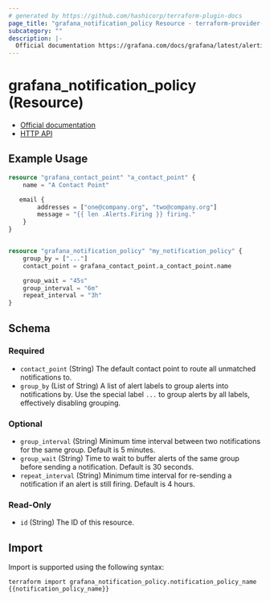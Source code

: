 ```yaml
---
# generated by https://github.com/hashicorp/terraform-plugin-docs
page_title: "grafana_notification_policy Resource - terraform-provider-grafana"
subcategory: ""
description: |-
  Official documentation https://grafana.com/docs/grafana/latest/alerting/notifications/HTTP API https://grafana.com/docs/grafana/next/developers/http_api/alerting_provisioning/#notification-policies
---
```


# grafana_notification_policy (Resource)

* [Official documentation](https://grafana.com/docs/grafana/latest/alerting/notifications/)
* [HTTP API](https://grafana.com/docs/grafana/next/developers/http_api/alerting_provisioning/#notification-policies)

## Example Usage

```terraform
resource "grafana_contact_point" "a_contact_point" {
    name = "A Contact Point"

   email {
        addresses = ["one@company.org", "two@company.org"]
        message = "{{ len .Alerts.Firing }} firing."
    }
}


resource "grafana_notification_policy" "my_notification_policy" {
    group_by = ["..."]
    contact_point = grafana_contact_point.a_contact_point.name

    group_wait = "45s"
    group_interval = "6m"
    repeat_interval = "3h"
}
```

<!-- schema generated by tfplugindocs -->
## Schema

### Required

- `contact_point` (String) The default contact point to route all unmatched notifications to.
- `group_by` (List of String) A list of alert labels to group alerts into notifications by. Use the special label `...` to group alerts by all labels, effectively disabling grouping.

### Optional

- `group_interval` (String) Minimum time interval between two notifications for the same group. Default is 5 minutes.
- `group_wait` (String) Time to wait to buffer alerts of the same group before sending a notification. Default is 30 seconds.
- `repeat_interval` (String) Minimum time interval for re-sending a notification if an alert is still firing. Default is 4 hours.

### Read-Only

- `id` (String) The ID of this resource.

## Import

Import is supported using the following syntax:

```shell
terraform import grafana_notification_policy.notification_policy_name {{notification_policy_name}}
```
